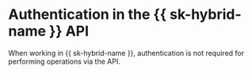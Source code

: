 # Authentication in the {{ sk-hybrid-name }} API

When working in {{ sk-hybrid-name }}, authentication is not required for performing operations via the API.
